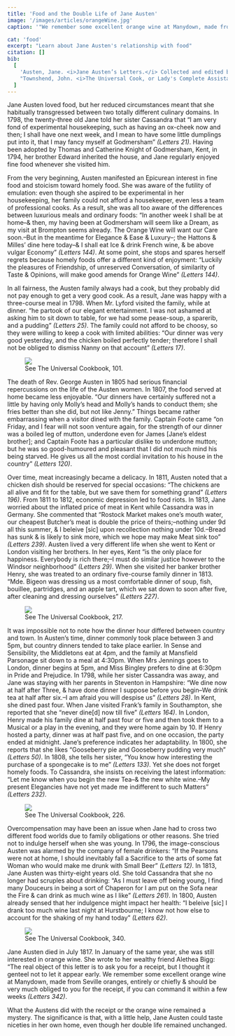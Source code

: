 ```yaml
---
title: 'Food and the Double Life of Jane Austen'
image: '/images/articles/orangeWine.jpg'
caption: '"We remember some excellent orange wine at Manydown, made from Seville oranges"'

cat: 'food'
excerpt: "Learn about Jane Austen's relationship with food"
citation: []
bib:
  [
    'Austen, Jane. <i>Jane Austen’s Letters.</i> Collected and edited by Deirdre Le Faye. 4th edition. Oxford: Oxford University Press, 2011.',
    "Townshend, John. <i>The Universal Cook, or Lady's Complete Assistant</i>. Townsends, 2018",
  ]
---
```


<!-- @format -->

Jane Austen loved food, but her reduced circumstances meant that she habitually transgressed between two totally different culinary domains. In 1798, the twenty-three old Jane told her sister Cassandra that “I am very fond of experimental housekeeping, such as having an ox-cheek now and then; I shall have one next week, and I mean to have some little dumplings put into it, that I may fancy myself at Godmersham” _(Letters 21)_. Having been adopted by Thomas and Catherine Knight of Godmersham, Kent, in 1794, her brother Edward inherited the house, and Jane regularly enjoyed fine food whenever she visited him.

From the very beginning, Austen manifested an Epicurean interest in fine food and stoicism toward homely food. She was aware of the futility of emulation: even though she aspired to be experimental in her housekeeping, her family could not afford a housekeeper, even less a team of professional cooks. As a result, she was all too aware of the differences between luxurious meals and ordinary foods: “In another week I shall be at home–& then, my having been at Godmersham will seem like a Dream, as my visit at Brompton seems already. The Orange Wine will want our Care soon.–But in the meantime for Elegance & Ease & Luxury–; the Hattons & Milles’ dine here today–& I shall eat Ice & drink French wine, & be above vulgar Economy” _(Letters 144)_. At some point, she stops and spares herself regrets because homely foods offer a different kind of enjoyment: “Luckily the pleasures of Friendship, of unreserved Conversation, of similarity of Taste & Opinions, will make good amends for Orange Wine” _(Letters 144)_.

In all fairness, the Austen family always had a cook, but they probably did not pay enough to get a very good cook. As a result, Jane was happy with a three-course meal in 1798. When Mr. Lyford visited the family, while at dinner. “he partook of our elegant entertainment. I was not ashamed at asking him to sit down to table, for we had some pease-soup, a sparerib, and a pudding” _(Letters 25)_. The family could not afford to be choosy, so they were willing to keep a cook with limited abilities: “Our dinner was very good yesterday, and the chicken boiled perfectly tender; therefore I shall not be obliged to dismiss Nanny on that account” _(Letters 17)_.

<figure className="fig-align-left">
  <img src="/images/articles/recipe_chicken.png" />
  <figcaption>See The Universal Cookbook, 101.</figcaption>
</figure>

The death of Rev. George Austen in 1805 had serious financial repercussions on the life of the Austen women. In 1807, the food served at home became less enjoyable. “Our dinners have certainly suffered not a little by having only Molly’s head and Molly’s hands to conduct them; she fries better than she did, but not like Jenny.” Things became rather embarrassing when a visitor dined with the family. Captain Foote came “on Friday, and I fear will not soon venture again, for the strength of our dinner was a boiled leg of mutton, underdone even for James [Jane’s eldest brother]; and Captain Foote has a particular dislike to underdone mutton; but he was so good-humoured and pleasant that I did not much mind his being starved. He gives us all the most cordial invitation to his house in the country” _(Letters 120)_.

Over time, meat increasingly became a delicacy. In 1811, Austen noted that a chicken dish should be reserved for special occasions: “The chickens are all alive and fit for the table, but we save them for something grand” _(Letters 196)_. From 1811 to 1812, economic depression led to food riots. In 1813, Jane worried about the inflated price of meat in Kent while Cassandra was in Germany. She commented that “Rostock Market makes one’s mouth water, our cheapest Butcher’s meat is double the price of theirs;–nothing under 9d all this summer, & I beleive [sic] upon recollection nothing under 10d.–Bread has sunk & is likely to sink more, which we hope may make Meat sink too” _(Letters 239)_.
Austen lived a very different life when she went to Kent or London visiting her brothers. In her eyes, Kent “is the only place for happiness. Everybody is rich there;–I must do similar justice however to the Windsor neighborhood” _(Letters 29)_. When she visited her banker brother Henry, she was treated to an ordinary five-course family dinner in 1813. “Mde. Bigeon was dressing us a most comfortable dinner of soup, fish, bouillee, partridges, and an apple tart, which we sat down to soon after five, after cleaning and dressing ourselves” _(Letters 227)_.

<figure className="fig-align-right">
  <img src="/images/articles/recipe_appletart.png" />
  <figcaption>See The Universal Cookbook, 217.</figcaption>
</figure>

It was impossible not to note how the dinner hour differed between country and town. In Austen’s time, dinner commonly took place between 3 and 5pm, but country dinners tended to take place earlier. In Sense and Sensibility, the Middletons eat at 4pm, and the family at Mansfield Parsonage sit down to a meal at 4:30pm. When Mrs Jennings goes to London, dinner begins at 5pm, and Miss Bingley prefers to dine at 6:30pm in Pride and Prejudice. In 1798, while her sister Cassandra was away, and Jane was staying with her parents in Steventon in Hampshire: “We dine now at half after Three, & have done dinner I suppose before you begin–We drink tea at half after six.–I am afraid you will despise us” _(Letters 28)_. In Kent, she dined past four. When Jane visited Frank’s family in Southampton, she reported that she “never dine[d] now till five” _(Letters 164)_. In London, Henry made his family dine at half past four or five and then took them to a Musical or a play in the evening, and they were home again by 10. If Henry hosted a party, dinner was at half past five, and on one occasion, the party ended at midnight.
Jane’s preference indicates her adaptability. In 1800, she reports that she likes “Gooseberry pie and Gooseberry pudding very much” _(Letters 50)_. In 1808, she tells her sister, “You know how interesting the purchase of a spongecake is to me” _(Letters 133)_. Yet she does not forget homely foods. To Cassandra, she insists on receiving the latest information: “Let me know when you begin the new Tea–& the new white wine.–My present Elegancies have not yet made me indifferent to such Matters” _(Letters 232)_.

<figure className="fig-align-left">
  <img src="/images/articles/recipe_pudding.png" />
  <figcaption>See The Universal Cookbook, 226.</figcaption>
</figure>

Overcompensation may have been an issue when Jane had to cross two different food worlds due to family obligations or other reasons. She tried not to indulge herself when she was young. In 1796, the image-conscious Austen was alarmed by the company of female drinkers: “If the Pearsons were not at home, I should inevitably fall a Sacrifice to the arts of some fat Woman who would make me drunk with Small Beer” _(Letters 12)_. In 1813, Jane Austen was thirty-eight years old. She told Cassandra that she no longer had scruples about drinking: “As I must leave off being young, I find many Douceurs in being a sort of Chaperon for I am put on the Sofa near the Fire & can drink as much wine as I like” _(Letters 261)_. In 1800, Austen already sensed that her indulgence might impact her health: “I beleive [sic] I drank too much wine last night at Hurstbourne; I know not how else to account for the shaking of my hand today” _(Letters 62)_.

<figure className="fig-align-right">
  <img src="/images/articles/recipe_orangewine.png" />
  <figcaption>See The Universal Cookbook, 340.</figcaption>
</figure>

Jane Austen died in July 1817. In January of the same year, she was still interested in orange wine. She wrote to her wealthy friend Alethea Bigg: “The real object of this letter is to ask you for a receipt, but I thought it genteel not to let it appear early. We remember some excellent orange wine at Manydown, made from Seville oranges, entirely or chiefly & should be very much obliged to you for the receipt, if you can command it within a few weeks _(Letters 342)_.

What the Austens did with the receipt or the orange wine remained a mystery. The significance is that, with a little help, Jane Austen could taste niceties in her own home, even though her double life remained unchanged.
